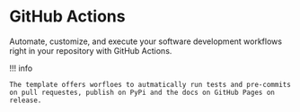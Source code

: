 # GitHub Actions

Automate, customize, and execute your software development workflows right in your repository with GitHub Actions.

!!! info

    The template offers worfloes to autmatically run tests and pre-commits on pull requestes, publish on PyPi and the docs on GitHub Pages on release.
